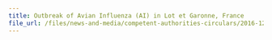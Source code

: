 ```yaml
---
title: Outbreak of Avian Influenza (AI) in Lot et Garonne, France 
file_url: /files/news-and-media/competent-authorities-circulars/2016-12-09-CA.pdf
---
```

